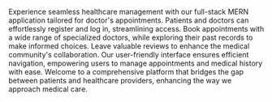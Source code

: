 Experience seamless healthcare management with our full-stack MERN application tailored for doctor's appointments. Patients and doctors can effortlessly register and log in, streamlining access. Book appointments with a wide range of specialized doctors, while exploring their past records to make informed choices. Leave valuable reviews to enhance the medical community's collaboration. Our user-friendly interface ensures efficient navigation, empowering users to manage appointments and medical history with ease. Welcome to a comprehensive platform that bridges the gap between patients and healthcare providers, enhancing the way we approach medical care.

